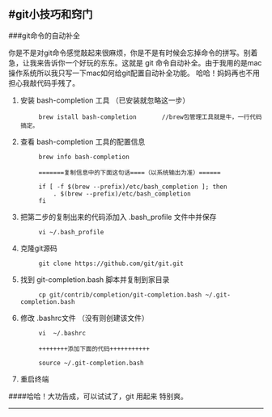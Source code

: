 #git小技巧和窍门
---

###git命令的自动补全

你是不是对git命令感觉敲起来很麻烦，你是不是有时候会忘掉命令的拼写。别着急，让我来告诉你一个好玩的东东。这就是 git 命令自动补全。由于我用的是mac 操作系统所以我只写一下mac如何给git配置自动补全功能。
哈哈！妈妈再也不用担心我敲代码手残了。

1. 安装  bash-completion 工具  （已安装就忽略这一步）
	
			brew istall bash-completion       //brew包管理工具就是牛，一行代码搞定。
	
2. 查看 bash-completion  工具的配置信息 

			brew info bash-completion 

			=======复制信息中的下面这句话====（以系统输出为准）======

			if [ -f $(brew --prefix)/etc/bash_completion ]; then
				. $(brew --prefix)/etc/bash_completion
			fi


3. 把第二步的复制出来的代码添加入 .bash_profile 文件中并保存

			vi ~/.bash_profile 
			
4. 克隆git源码

			git clone https://github.com/git/git.git	
5. 找到  git-completion.bash  脚本并复制到家目录	

			cp git/contrib/completion/git-completion.bash ~/.git-completion.bash

6. 修改 .bashrc文件 （没有则创建该文件）

			vi  ~/.bashrc
			
			++++++++添加下面的代码+++++++++++
			
			source ~/.git-completion.bash
			
7. 重启终端


####哈哈！大功告成，可以试试了，git 用起来 特别爽。

-----
	

			
	

	



